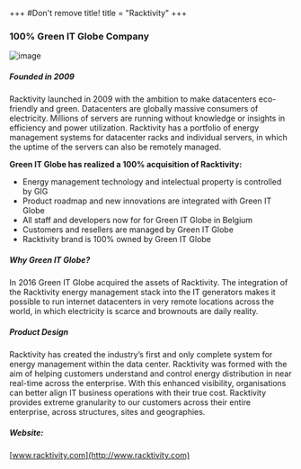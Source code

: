 +++
#Don't remove title!
title = "Racktivity"
+++
### 100% Green IT Globe Company

![image](img/racktivity_logo.png)

##### Founded in 2009

Racktivity launched in 2009 with the ambition to make datacenters eco-friendly and green. Datacenters are globally massive consumers of electricity. Millions of servers are running without knowledge or insights in efficiency and power utilization. Racktivity has a portfolio of energy management systems for datacenter racks and individual servers, in which the uptime of the servers can also be remotely managed.

**Green IT Globe has realized a 100% acquisition of Racktivity:**

-   Energy management technology and intelectual property is controlled by GIG 
-   Product roadmap and new innovations are integrated with Green IT Globe
-   All staff and developers now for for Green IT Globe in Belgium
-   Customers and resellers are managed by Green IT Globe
-   Racktivity brand is 100% owned by Green IT Globe

##### Why Green IT Globe?

In 2016 Green IT Globe acquired the assets of Racktivity. The integration of the Racktivity energy management stack into the IT generators makes it possible to run internet datacenters in very remote locations across the world, in which electricity is scarce and brownouts are daily reality.

##### Product Design

Racktivity has created the industry’s first and only complete system for energy management within the data center. Racktivity was formed with the aim of helping customers understand and control energy distribution in near real-time across the enterprise. With this enhanced visibility, organisations can better align IT business operations with their true cost. Racktivity provides extreme granularity to our customers across their entire enterprise, across structures, sites and geographies.

##### Website:

[www.racktivity.com](http://www.racktivity.com)
